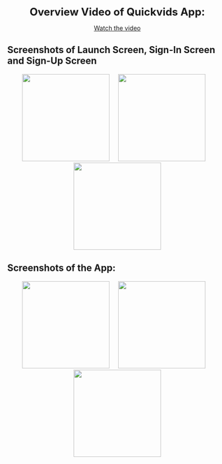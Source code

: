 <p align="center">
  <b style="font-size:24;">Overview Video of Quickvids App:</b>
</p>


  
<p align="center">
  <a href="https://github.com/user-attachments/assets/bcd6b9ff-6071-4a51-95f5-a8e82233aa38" target="_blank">
    Watch the video
  </a>
</p>

## Screenshots of Launch Screen, Sign-In Screen and Sign-Up Screen
<p align="center">
  <img src="https://github.com/user-attachments/assets/ec5001c5-5754-41f1-a83f-5e62f2a2ea10" width="200" />
  &nbsp;&nbsp;&nbsp;
  <img src="https://github.com/user-attachments/assets/b3729ea3-4196-43b3-9a03-33b939adece4" width="200" />
  &nbsp;&nbsp;&nbsp;
  <img src="https://github.com/user-attachments/assets/971c33b4-7fdb-42a6-8f98-1661758ee4b7" width="200" />
</p>

## Screenshots of the App:
<p align="center">
  <img src="https://github.com/user-attachments/assets/0b77caa0-b228-47e0-bdc5-4269249d874c" width="200" />
  &nbsp;&nbsp;&nbsp;
  <img src="https://github.com/user-attachments/assets/62e6b64f-5657-49d5-a2b3-43a3945a010a" width="200" />
  &nbsp;&nbsp;&nbsp;
  <img src="https://github.com/user-attachments/assets/132851e3-9bf2-4d7e-8d04-cf3e0d785cf8" width="200" />
</p>



